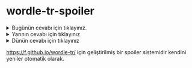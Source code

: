 # wordle-tr-spoiler

<details>
  <summary>Bugünün cevabı için tıklayınız.</summary>
  <br>
    <b> kokoş </b>
</details>

<details>
  <summary>Yarının cevabı için tıklayınız</summary>
  <br>
   <b> sütlü </b>
</details>

<details>
  <summary>Dünün cevabı için tıklayınız </summary>
  <br>
  <b> eviye </b>
</details>

https://f.github.io/wordle-tr/ için geliştirilmiş bir spoiler sistemidir kendini yeniler otomatik olarak.

